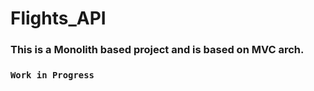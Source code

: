 # Flights_API

### This is a Monolith based project and is based on MVC arch.
### `Work in Progress`
